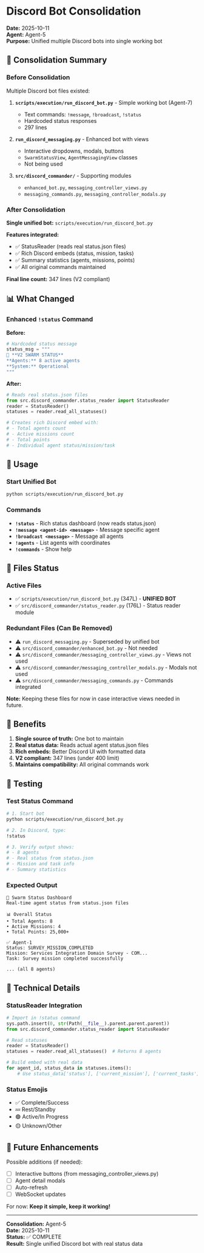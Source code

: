 # Discord Bot Consolidation
**Date:** 2025-10-11  
**Agent:** Agent-5  
**Purpose:** Unified multiple Discord bots into single working bot

## 🎯 Consolidation Summary

### Before Consolidation
Multiple Discord bot files existed:
1. **`scripts/execution/run_discord_bot.py`** - Simple working bot (Agent-7)
   - Text commands: `!message`, `!broadcast`, `!status`
   - Hardcoded status responses
   - 297 lines

2. **`run_discord_messaging.py`** - Enhanced bot with views
   - Interactive dropdowns, modals, buttons
   - `SwarmStatusView`, `AgentMessagingView` classes
   - Not being used

3. **`src/discord_commander/`** - Supporting modules
   - `enhanced_bot.py`, `messaging_controller_views.py`
   - `messaging_commands.py`, `messaging_controller_modals.py`

### After Consolidation
**Single unified bot:** `scripts/execution/run_discord_bot.py`

**Features integrated:**
- ✅ StatusReader (reads real status.json files)
- ✅ Rich Discord embeds (status, mission, tasks)
- ✅ Summary statistics (agents, missions, points)
- ✅ All original commands maintained

**Final line count:** 347 lines (V2 compliant)

## 📊 What Changed

### Enhanced `!status` Command
**Before:**
```python
# Hardcoded status message
status_msg = """
🐝 **V2 SWARM STATUS**
**Agents:** 8 active agents
**System:** Operational
"""
```

**After:**
```python
# Reads real status.json files
from src.discord_commander.status_reader import StatusReader
reader = StatusReader()
statuses = reader.read_all_statuses()

# Creates rich Discord embed with:
# - Total agents count
# - Active missions count
# - Total points
# - Individual agent status/mission/task
```

## 🚀 Usage

### Start Unified Bot
```bash
python scripts/execution/run_discord_bot.py
```

### Commands
- **`!status`** - Rich status dashboard (now reads status.json)
- **`!message <agent-id> <message>`** - Message specific agent
- **`!broadcast <message>`** - Message all agents
- **`!agents`** - List agents with coordinates
- **`!commands`** - Show help

## 📁 Files Status

### Active Files
- ✅ `scripts/execution/run_discord_bot.py` (347L) - **UNIFIED BOT**
- ✅ `src/discord_commander/status_reader.py` (176L) - Status reader module

### Redundant Files (Can Be Removed)
- ⚠️ `run_discord_messaging.py` - Superseded by unified bot
- ⚠️ `src/discord_commander/enhanced_bot.py` - Not needed
- ⚠️ `src/discord_commander/messaging_controller_views.py` - Views not used
- ⚠️ `src/discord_commander/messaging_controller_modals.py` - Modals not used
- ⚠️ `src/discord_commander/messaging_commands.py` - Commands integrated

**Note:** Keeping these files for now in case interactive views needed in future.

## 🎯 Benefits

1. **Single source of truth:** One bot to maintain
2. **Real status data:** Reads actual agent status.json files
3. **Rich embeds:** Better Discord UI with formatted data
4. **V2 compliant:** 347 lines (under 400 limit)
5. **Maintains compatibility:** All original commands work

## 📝 Testing

### Test Status Command
```bash
# 1. Start bot
python scripts/execution/run_discord_bot.py

# 2. In Discord, type:
!status

# 3. Verify output shows:
# - 8 agents
# - Real status from status.json
# - Mission and task info
# - Summary statistics
```

### Expected Output
```
🤖 Swarm Status Dashboard
Real-time agent status from status.json files

📊 Overall Status
• Total Agents: 8
• Active Missions: 4
• Total Points: 25,000+

✅ Agent-1
Status: SURVEY_MISSION_COMPLETED
Mission: Services Integration Domain Survey - COM...
Task: Survey mission completed successfully

... (all 8 agents)
```

## 🔧 Technical Details

### StatusReader Integration
```python
# Import in !status command
sys.path.insert(0, str(Path(__file__).parent.parent.parent))
from src.discord_commander.status_reader import StatusReader

# Read statuses
reader = StatusReader()
statuses = reader.read_all_statuses()  # Returns 8 agents

# Build embed with real data
for agent_id, status_data in statuses.items():
    # Use status_data['status'], ['current_mission'], ['current_tasks']
```

### Status Emojis
- ✅ Complete/Success
- 💤 Rest/Standby
- 🟢 Active/In Progress
- 🟡 Unknown/Other

## 🎯 Future Enhancements

Possible additions (if needed):
- [ ] Interactive buttons (from messaging_controller_views.py)
- [ ] Agent detail modals
- [ ] Auto-refresh
- [ ] WebSocket updates

For now: **Keep it simple, keep it working!**

---

**Consolidation:** Agent-5  
**Date:** 2025-10-11  
**Status:** ✅ COMPLETE  
**Result:** Single unified Discord bot with real status data  

